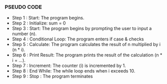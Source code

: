 ### PSEUDO CODE 
- Step 1 : Start: The program begins.
- Step 2 : Initialize: sum = 0 
- Step 3 : Start: The program begins by prompting the user to input a number (n).
- Step 4 : Conditional Loop: The program enters if case & checks 
- Step 5 : Calculate: The program calculates the result of n multiplied by i (n * i).
- Step 6 : Print Result: The program prints the result of the calculation (n * i = …).
- Step 7 : Increment: The counter (i) is incremented by 1.
- Step 8 : End While: The while loop ends when i exceeds 10.
- Step 9 : Stop : The program terminates